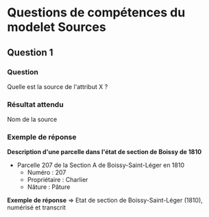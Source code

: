 # Questions de compétences du modelet Sources

## Question 1
### Question
Quelle est la source de l'attribut X ?
### Résultat attendu
Nom de la source
### Exemple de réponse
**Description d'une parcelle dans l'état de section de Boissy de 1810**<br>
* Parcelle 207 de la Section A de Boissy-Saint-Léger en 1810
    * Numéro : 207
    * Propriétaire : Charlier
    * Nâture : Pâture

**Exemple de réponse**
=> Etat de section de Boissy-Saint-Léger (1810), numérisé et transcrit